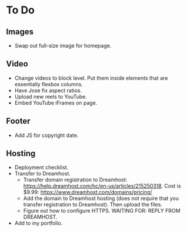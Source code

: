 # To Do

## Images

- Swap out full-size image for homepage.


## Video

- Change videos to block level. Put them inside elements that are essentially flexbox columns.
- Have Jose fix aspect ratios.
- Upload new reels to YouTube.
- Embed YouTube iFrames on page.


## Footer

- Add JS for copyright date.


## Hosting

- Deployment checklist.
- Transfer to Dreamhost.
  - Transfer domain registration to Dreamhost: https://help.dreamhost.com/hc/en-us/articles/215250318. Cost is $9.99: https://www.dreamhost.com/domains/pricing/
  - Add the domain to Dreamhost hosting (does not require that you transfer registration to Dreamhost). Then upload the files.
  - Figure out how to configure HTTPS. WAITING FOR: REPLY FROM DREAMHOST.
- Add to my portfolio.